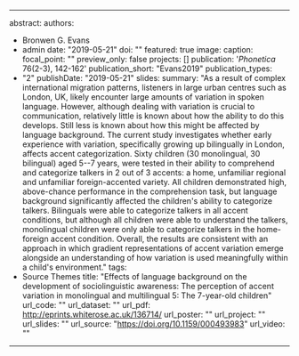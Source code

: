 
---
abstract:
authors:
- Bronwen G. Evans
- admin
date: "2019-05-21"
doi: ""
featured: true
image:
  caption: 
  focal_point: ""
  preview_only: false
projects: []
publication: '*Phonetica* 76(2-3), 142-162'
publication_short: "Evans2019"
publication_types:
- "2"
publishDate: "2019-05-21"
slides: 
summary: "As a result of complex international migration patterns, listeners in large urban centres such as London, UK, likely encounter large amounts of variation in spoken language. However, although dealing with variation is crucial to communication, relatively little is known about how the ability to do this develops. Still less is known about how this might be affected by language background. The current study investigates whether early experience with variation, specifically growing up bilingually in London, affects accent categorization. Sixty children (30 monolingual, 30 bilingual) aged 5--7 years, were tested in their ability to comprehend and categorize talkers in 2 out of 3 accents: a home, unfamiliar regional and unfamiliar foreign-accented variety. All children demonstrated high, above-chance performance in the comprehension task, but language background significantly affected the children's ability to categorize talkers. Bilinguals were able to categorize talkers in all accent conditions, but although all children were able to understand the talkers, monolingual children were only able to categorize talkers in the home-foreign accent condition. Overall, the results are consistent with an approach in which gradient representations of accent variation emerge alongside an understanding of how variation is used meaningfully within a child's environment."
tags:
- Source Themes
title: "Effects of language background on the development of sociolinguistic awareness: The perception of accent variation in monolingual and multilingual 5: The 7-year-old children"
url_code: ""
url_dataset: ""
url_pdf: http://eprints.whiterose.ac.uk/136714/
url_poster: ""
url_project: ""
url_slides: ""
url_source: "https://doi.org/10.1159/000493983"
url_video: ""
---


